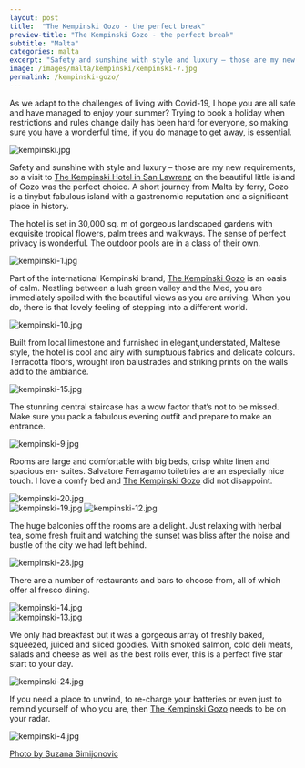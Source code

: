 ```yaml
---
layout: post
title:  "The Kempinski Gozo - the perfect break"
preview-title: "The Kempinski Gozo - the perfect break"
subtitle: "Malta"
categories: malta
excerpt: "Safety and sunshine with style and luxury – those are my new requirements, so a visit to The Kempinski Hotel in San Lawrenz, on the beautiful little island of Gozo" 
image: /images/malta/kempinski/kempinski-7.jpg
permalink: /kempinski-gozo/
---
```


As we adapt to the challenges of living with Covid-19, I hope you are all safe and have managed to enjoy your summer? Trying to book a holiday when restrictions and rules change daily has been hard for everyone, so making sure you have a wonderful time, if you do manage to get away, is essential.

<img src="{{ '/images/malta/kempinski/kempinski.jpg' | prepend: SourceUrl }}" alt="kempinski.jpg">

Safety and sunshine with style and luxury – those are my new requirements, so a visit to <a href="https://www.kempinski.com/en/gozo/hotel-san-lawrenz" target="_blank">The Kempinski Hotel in San Lawrenz</a> on the beautiful little island of Gozo was the perfect choice. A short journey from Malta by ferry, Gozo is a tinybut fabulous island with a gastronomic reputation and a significant place in history. 

<div class="row no-gutters">
    <div class="col-md-6 col-sm-12">
        <div class="post-left-image" style="background: url(../images/malta/kempinski/kempinski-3.jpg) no-repeat; background-size: cover; margin-right: 0.5rem; max-height: 600px !important"></div>
    </div>
    <div class="col-md-6 col-sm-12">
        <div class="post-right-image" style="background: url(../images/malta/kempinski/kempinski-11.jpg) no-repeat; background-size: cover; margin-left: 0.5rem; max-height: 600px !important"></div>
    </div>
</div>

The hotel is set in 30,000 sq. m of gorgeous landscaped gardens with exquisite tropical flowers, palm trees and walkways. The sense of perfect privacy is wonderful. The outdoor pools are in a class of their own.

<img src="{{ '/images/malta/kempinski/kempinski-1.jpg' | prepend: SourceUrl }}" alt="kempinski-1.jpg">

Part of the international Kempinski brand, <a href="https://www.kempinski.com/en/gozo/hotel-san-lawrenz" target="_blank">The Kempinski Gozo</a> is an oasis of calm. Nestling between a lush green valley and the Med, you are immediately spoiled with the beautiful views as you are arriving. When you do, there is that lovely feeling of stepping into a different world.

<img src="{{ '/images/malta/kempinski/kempinski-10.jpg' | prepend: SourceUrl }}" alt="kempinski-10.jpg">

Built from local limestone and furnished in elegant,understated, Maltese style, the hotel is cool and airy with sumptuous fabrics and delicate colours. Terracotta floors, wrought iron balustrades and striking prints on the walls add to the ambiance.

<img src="{{ '/images/malta/kempinski/kempinski-15.jpg' | prepend: SourceUrl }}" alt="kempinski-15.jpg">

The stunning central staircase has a wow factor that’s not to be missed. Make sure you pack a fabulous evening outfit and prepare to make an entrance.

<img src="{{ '/images/malta/kempinski/kempinski-9.jpg' | prepend: SourceUrl }}" alt="kempinski-9.jpg">

Rooms are large and comfortable with big beds, crisp white linen and spacious en- suites. Salvatore Ferragamo toiletries are an especially nice touch. I love a comfy bed and <a href="https://www.kempinski.com/en/gozo/hotel-san-lawrenz" target="_blank">The Kempinski Gozo</a> did not disappoint.

<img src="{{ '/images/malta/kempinski/kempinski-20.jpg' | prepend: SourceUrl }}" alt="kempinski-20.jpg">

<div class="row no-gutters">
    <div class="col-md-6 col-sm-12">
        <div class="post-left-image" style="background: url(../images/malta/kempinski/kempinski-23.jpg) no-repeat; background-size: cover; margin-right: 0.5rem; max-height: 600px !important"></div>
    </div>
    <div class="col-md-6 col-sm-12">
        <div class="post-right-image" style="background: url(../images/malta/kempinski/kempinski-21.jpg) no-repeat; background-size: cover; margin-left: 0.5rem; max-height: 600px !important"></div>
    </div>
</div>

<img src="{{ '/images/malta/kempinski/kempinski-19.jpg' | prepend: SourceUrl }}" alt="kempinski-19.jpg">

<img src="{{ '/images/malta/kempinski/kempinski-12.jpg' | prepend: SourceUrl }}" alt="kempinski-12.jpg">

The huge balconies off the rooms are a delight. Just relaxing with herbal tea, some fresh fruit and watching the sunset was bliss after the noise and bustle of the city we had left behind.

<div class="row no-gutters">
    <div class="col-md-6 col-sm-12">
        <div class="post-left-image" style="background: url(../images/malta/kempinski/kempinski-32.jpg) no-repeat; background-size: cover; margin-right: 0.5rem; max-height: 600px !important"></div>
    </div>
    <div class="col-md-6 col-sm-12">
        <div class="post-right-image" style="background: url(../images/malta/kempinski/kempinski-18.jpg) no-repeat; background-size: cover; margin-left: 0.5rem; max-height: 600px !important"></div>
    </div>
</div>

<img src="{{ '/images/malta/kempinski/kempinski-28.jpg' | prepend: SourceUrl }}" alt="kempinski-28.jpg">

There are a number of restaurants and bars to choose from, all of which offer al fresco dining.

<img src="{{ '/images/malta/kempinski/kempinski-14.jpg' | prepend: SourceUrl }}" alt="kempinski-14.jpg">

<div class="row no-gutters">
    <div class="col-md-6 col-sm-12">
        <div class="post-left-image" style="background: url(../images/malta/kempinski/kempinski-17.jpg) no-repeat; background-size: cover; margin-right: 0.5rem; max-height: 600px !important"></div>
    </div>
    <div class="col-md-6 col-sm-12">
        <div class="post-right-image" style="background: url(../images/malta/kempinski/kempinski-16.jpg) no-repeat; background-size: cover; margin-left: 0.5rem; max-height: 600px !important"></div>
    </div>
</div>

<img src="{{ '/images/malta/kempinski/kempinski-13.jpg' | prepend: SourceUrl }}" alt="kempinski-13.jpg">

We only had breakfast but it was a gorgeous array of freshly baked, squeezed, juiced and sliced goodies. With smoked salmon, cold deli meats, salads and cheese as well as the best rolls ever, this is a perfect five star start to your day.

<div class="row no-gutters">
    <div class="col-md-6 col-sm-12">
        <div class="post-left-image" style="background: url(../images/malta/kempinski/kempinski-29.jpg) no-repeat; background-size: cover; margin-right: 0.5rem; max-height: 600px !important"></div>
    </div>
    <div class="col-md-6 col-sm-12">
        <div class="post-right-image" style="background: url(../images/malta/kempinski/kempinski-30.jpg) no-repeat; background-size: cover; margin-left: 0.5rem; max-height: 600px !important"></div>
    </div>
</div>

<img src="{{ '/images/malta/kempinski/kempinski-24.jpg' | prepend: SourceUrl }}" alt="kempinski-24.jpg">

<div class="row no-gutters">
    <div class="col-md-6 col-sm-12">
        <div class="post-left-image" style="background: url(../images/malta/kempinski/kempinski-26.jpg) no-repeat; background-size: cover; margin-right: 0.5rem; max-height: 600px !important"></div>
    </div>
    <div class="col-md-6 col-sm-12">
        <div class="post-right-image" style="background: url(../images/malta/kempinski/kempinski-27.jpg) no-repeat; background-size: cover; margin-left: 0.5rem; max-height: 600px !important"></div>
    </div>
</div>

<div class="row no-gutters">
    <div class="col-md-6 col-sm-12">
        <div class="post-left-image" style="background: url(../images/malta/kempinski/kempinski-25.jpg) no-repeat; background-size: cover; margin-right: 0.5rem; max-height: 600px !important"></div>
    </div>
    <div class="col-md-6 col-sm-12">
        <div class="post-right-image" style="background: url(../images/malta/kempinski/kempinski-31.jpg) no-repeat; background-size: cover; margin-left: 0.5rem; max-height: 600px !important"></div>
    </div>
</div>

If you need a place to unwind, to re-charge your batteries or even just to remind yourself of who you are, then <a href="https://www.kempinski.com/en/gozo/hotel-san-lawrenz" target="_blank">The Kempinski Gozo</a> needs to be on your radar.

<img src="{{ '/images/malta/kempinski/kempinski-4.jpg' | prepend: SourceUrl }}" alt="kempinski-4.jpg">

<a href="https://www.instagram.com/simisu__/" target="_blank">Photo by Suzana Simijonovic</a>